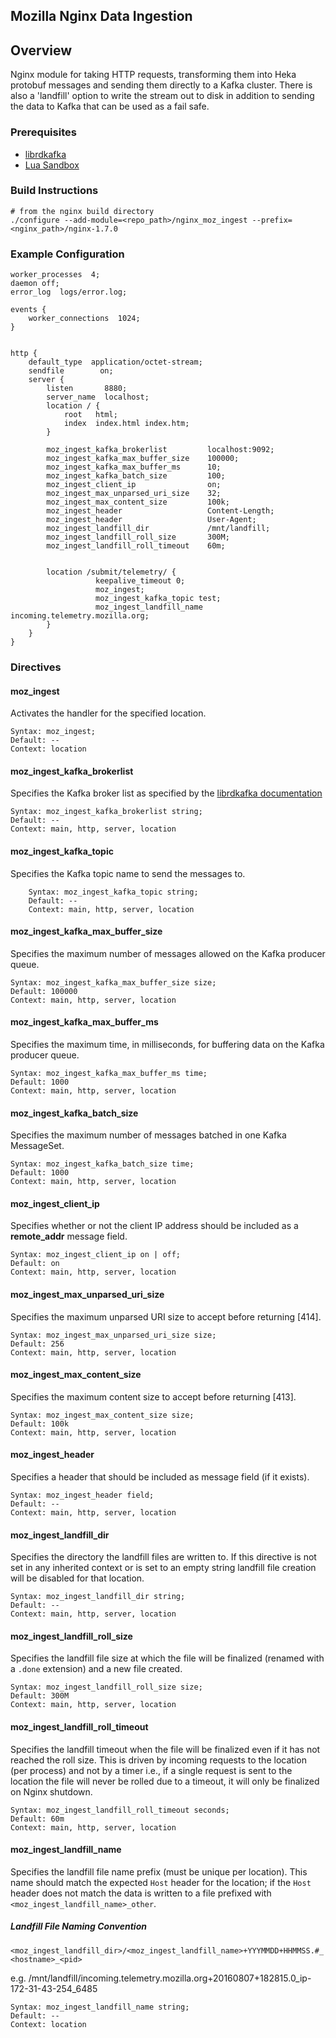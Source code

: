 Mozilla Nginx Data Ingestion
----------------------------

## Overview
Nginx module for taking HTTP requests, transforming them into Heka
protobuf messages and sending them directly to a Kafka cluster. There
is also a 'landfill' option to write the stream out to disk in addition
to sending the data to Kafka that can be used as a fail safe.

### Prerequisites
* [librdkafka](https://github.com/edenhill/librdkafka)
* [Lua Sandbox](https://github.com/mozilla-services/lua_sandbox)

### Build Instructions
    
    # from the nginx build directory
    ./configure --add-module=<repo_path>/nginx_moz_ingest --prefix=<nginx_path>/nginx-1.7.0

### Example Configuration
```
worker_processes  4;
daemon off;
error_log  logs/error.log;

events {
    worker_connections  1024;
}


http {
    default_type  application/octet-stream;
    sendfile        on;
    server {
        listen       8880;
        server_name  localhost;
        location / {
            root   html;
            index  index.html index.htm;
        }

        moz_ingest_kafka_brokerlist         localhost:9092;
        moz_ingest_kafka_max_buffer_size    100000;
        moz_ingest_kafka_max_buffer_ms      10;
        moz_ingest_kafka_batch_size         100;
        moz_ingest_client_ip                on;
        moz_ingest_max_unparsed_uri_size    32;
        moz_ingest_max_content_size         100k;
        moz_ingest_header                   Content-Length;
        moz_ingest_header                   User-Agent;
        moz_ingest_landfill_dir             /mnt/landfill;
        moz_ingest_landfill_roll_size       300M;
        moz_ingest_landfill_roll_timeout    60m;


        location /submit/telemetry/ {
                   keepalive_timeout 0;
                   moz_ingest;
                   moz_ingest_kafka_topic test;
                   moz_ingest_landfill_name incoming.telemetry.mozilla.org;
        }
    }
}
```

### Directives

#### moz_ingest
Activates the handler for the specified location.

    Syntax: moz_ingest;
    Default: --
    Context: location

#### moz_ingest_kafka_brokerlist
Specifies the Kafka broker list as specified by the 
[librdkafka documentation](https://github.com/trink/librdkafka/blob/dr_no_poll/src/rdkafka.h#L2258)

    Syntax: moz_ingest_kafka_brokerlist string;
    Default: --
    Context: main, http, server, location

#### moz_ingest_kafka_topic
Specifies the Kafka topic name to send the messages to.

        Syntax: moz_ingest_kafka_topic string;
        Default: --
        Context: main, http, server, location

#### moz_ingest_kafka_max_buffer_size
Specifies the maximum number of messages allowed on the Kafka producer queue.

    Syntax: moz_ingest_kafka_max_buffer_size size;
    Default: 100000
    Context: main, http, server, location

#### moz_ingest_kafka_max_buffer_ms
Specifies the maximum time, in milliseconds, for buffering data on the Kafka producer queue.

    Syntax: moz_ingest_kafka_max_buffer_ms time;
    Default: 1000
    Context: main, http, server, location

#### moz_ingest_kafka_batch_size
Specifies the maximum number of messages batched in one Kafka MessageSet.

    Syntax: moz_ingest_kafka_batch_size time;
    Default: 1000
    Context: main, http, server, location

#### moz_ingest_client_ip
Specifies whether or not the client IP address should be included as a **remote_addr** message field.

    Syntax: moz_ingest_client_ip on | off;
    Default: on
    Context: main, http, server, location

#### moz_ingest_max_unparsed_uri_size
Specifies the maximum unparsed URI size to accept before returning [414].

    Syntax: moz_ingest_max_unparsed_uri_size size;
    Default: 256
    Context: main, http, server, location

#### moz_ingest_max_content_size
Specifies the maximum content size to accept before returning [413].

    Syntax: moz_ingest_max_content_size size;
    Default: 100k
    Context: main, http, server, location

#### moz_ingest_header
Specifies a header that should be included as message field (if it exists).

    Syntax: moz_ingest_header field;
    Default: --
    Context: main, http, server, location

#### moz_ingest_landfill_dir
Specifies the directory the landfill files are written to. If this directive is not set in any
inherited context or is set to an empty string landfill file creation will be disabled for that
location.

    Syntax: moz_ingest_landfill_dir string;
    Default: --
    Context: main, http, server, location

#### moz_ingest_landfill_roll_size
Specifies the landfill file size at which the file will be finalized (renamed with a `.done` 
extension) and a new file created.

    Syntax: moz_ingest_landfill_roll_size size;
    Default: 300M
    Context: main, http, server, location

#### moz_ingest_landfill_roll_timeout
Specifies the landfill timeout when the file will be finalized even if it has not
reached the roll size. This is driven by incoming requests to the location (per process)
and not by a timer i.e., if a single request is sent to the location the file will never
be rolled due to a timeout, it will only be finalized on Nginx shutdown.

    Syntax: moz_ingest_landfill_roll_timeout seconds;
    Default: 60m
    Context: main, http, server, location

#### moz_ingest_landfill_name
Specifies the landfill file name prefix (must be unique per location). This name should match the
expected `Host` header for the location; if the `Host` header does not match the data is written
to a file prefixed with `<moz_ingest_landfill_name>_other`.

##### Landfill File Naming Convention
`<moz_ingest_landfill_dir>/<moz_ingest_landfill_name>+YYYMMDD+HHMMSS.#_<hostname>_<pid>`

e.g. /mnt/landfill/incoming.telemetry.mozilla.org+20160807+182815.0_ip-172-31-43-254_6485

    Syntax: moz_ingest_landfill_name string;
    Default: --
    Context: location
